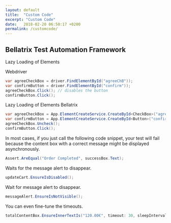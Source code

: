 ```yaml
---
layout: default
title:  "Custom Code"
excerpt: "Custom Code"
date:   2018-02-20 06:50:17 +0200
permalink: /customcode/
---
```

Bellatrix Test Automation Framework 
---------------------------------------------------------


Lazy Loading of Elements

Webdriver
```csharp
var agreeCheckBox = driver.FindElementById("agreeChB"));
var confirmButton = driver.FindElementById("confirm"));
agreeCheckBox.Click(); // disables the button
confirmButton.Click();
```

Lazy Loading of Elements
Bellatrix
```csharp
var agreeCheckBox = App.ElementCreateService.CreateById<CheckBox>("agreeChB");
var confirmButton = App.ElementCreateService.CreateById<Button>("confirm");
agreeCheckBox.Uncheck();
confirmButton.Click();
```
In most cases, if you just call the following code snippet, your test will fail because the content box with a correct message might be displayed asynchronously.
```csharp
Assert.AreEqual("Order Completed", successBox.Text);
```
Waits for the message alert to disappear.
```csharp
updateCart.EnsureIsDisabled();
```

Wait for message alert to disappear.
```csharp
messageAlert.EnsureIsNotVisible();
```

You can even fine-tune the timeouts.
```csharp
totalContentBox.EnsureInnerTextIs("120.00€", timeout: 30, sleepInterval: 2);
```